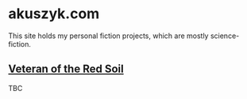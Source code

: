 # akuszyk.com
This site holds my personal fiction projects, which are mostly science-fiction.

## [Veteran of the Red Soil](./veteran-of-the-red-soil.md)
TBC
